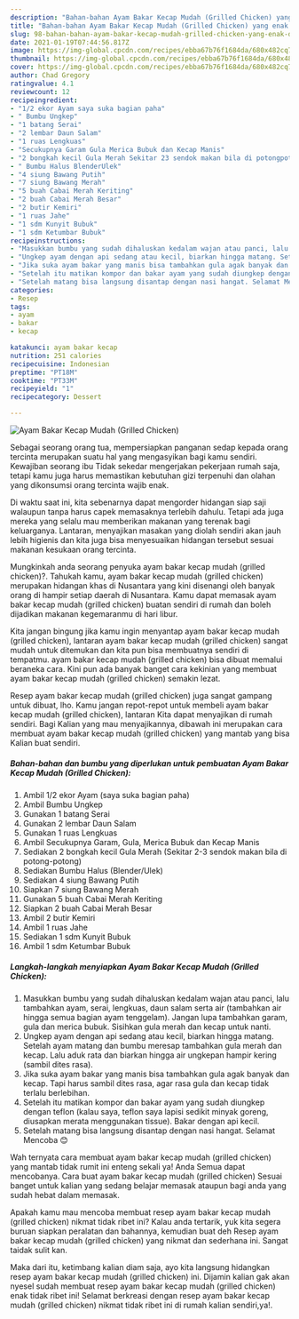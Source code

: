 ```yaml
---
description: "Bahan-bahan Ayam Bakar Kecap Mudah (Grilled Chicken) yang enak dan Mudah Dibuat"
title: "Bahan-bahan Ayam Bakar Kecap Mudah (Grilled Chicken) yang enak dan Mudah Dibuat"
slug: 98-bahan-bahan-ayam-bakar-kecap-mudah-grilled-chicken-yang-enak-dan-mudah-dibuat
date: 2021-01-19T07:44:56.817Z
image: https://img-global.cpcdn.com/recipes/ebba67b76f1684da/680x482cq70/ayam-bakar-kecap-mudah-grilled-chicken-foto-resep-utama.jpg
thumbnail: https://img-global.cpcdn.com/recipes/ebba67b76f1684da/680x482cq70/ayam-bakar-kecap-mudah-grilled-chicken-foto-resep-utama.jpg
cover: https://img-global.cpcdn.com/recipes/ebba67b76f1684da/680x482cq70/ayam-bakar-kecap-mudah-grilled-chicken-foto-resep-utama.jpg
author: Chad Gregory
ratingvalue: 4.1
reviewcount: 12
recipeingredient:
- "1/2 ekor Ayam saya suka bagian paha"
- " Bumbu Ungkep"
- "1 batang Serai"
- "2 lembar Daun Salam"
- "1 ruas Lengkuas"
- "Secukupnya Garam Gula Merica Bubuk dan Kecap Manis"
- "2 bongkah kecil Gula Merah Sekitar 23 sendok makan bila di potongpotong"
- " Bumbu Halus BlenderUlek"
- "4 siung Bawang Putih"
- "7 siung Bawang Merah"
- "5 buah Cabai Merah Keriting"
- "2 buah Cabai Merah Besar"
- "2 butir Kemiri"
- "1 ruas Jahe"
- "1 sdm Kunyit Bubuk"
- "1 sdm Ketumbar Bubuk"
recipeinstructions:
- "Masukkan bumbu yang sudah dihaluskan kedalam wajan atau panci, lalu tambahkan ayam, serai, lengkuas, daun salam serta air (tambahkan air hingga semua bagian ayam tenggelam). Jangan lupa tambahkan garam, gula dan merica bubuk. Sisihkan gula merah dan kecap untuk nanti."
- "Ungkep ayam dengan api sedang atau kecil, biarkan hingga matang. Setelah ayam matang dan bumbu meresap tambahkan gula merah dan kecap. Lalu aduk rata dan biarkan hingga air ungkepan hampir kering (sambil dites rasa)."
- "Jika suka ayam bakar yang manis bisa tambahkan gula agak banyak dan kecap. Tapi harus sambil dites rasa, agar rasa gula dan kecap tidak terlalu berlebihan."
- "Setelah itu matikan kompor dan bakar ayam yang sudah diungkep dengan teflon (kalau saya, teflon saya lapisi sedikit minyak goreng, diusapkan merata menggunakan tissue). Bakar dengan api kecil."
- "Setelah matang bisa langsung disantap dengan nasi hangat. Selamat Mencoba 😊"
categories:
- Resep
tags:
- ayam
- bakar
- kecap

katakunci: ayam bakar kecap 
nutrition: 251 calories
recipecuisine: Indonesian
preptime: "PT18M"
cooktime: "PT33M"
recipeyield: "1"
recipecategory: Dessert

---
```



![Ayam Bakar Kecap Mudah (Grilled Chicken)](https://img-global.cpcdn.com/recipes/ebba67b76f1684da/680x482cq70/ayam-bakar-kecap-mudah-grilled-chicken-foto-resep-utama.jpg)

Sebagai seorang orang tua, mempersiapkan panganan sedap kepada orang tercinta merupakan suatu hal yang mengasyikan bagi kamu sendiri. Kewajiban seorang ibu Tidak sekedar mengerjakan pekerjaan rumah saja, tetapi kamu juga harus memastikan kebutuhan gizi terpenuhi dan olahan yang dikonsumsi orang tercinta wajib enak.

Di waktu  saat ini, kita sebenarnya dapat mengorder hidangan siap saji walaupun tanpa harus capek memasaknya terlebih dahulu. Tetapi ada juga mereka yang selalu mau memberikan makanan yang terenak bagi keluarganya. Lantaran, menyajikan masakan yang diolah sendiri akan jauh lebih higienis dan kita juga bisa menyesuaikan hidangan tersebut sesuai makanan kesukaan orang tercinta. 



Mungkinkah anda seorang penyuka ayam bakar kecap mudah (grilled chicken)?. Tahukah kamu, ayam bakar kecap mudah (grilled chicken) merupakan hidangan khas di Nusantara yang kini disenangi oleh banyak orang di hampir setiap daerah di Nusantara. Kamu dapat memasak ayam bakar kecap mudah (grilled chicken) buatan sendiri di rumah dan boleh dijadikan makanan kegemaranmu di hari libur.

Kita jangan bingung jika kamu ingin menyantap ayam bakar kecap mudah (grilled chicken), lantaran ayam bakar kecap mudah (grilled chicken) sangat mudah untuk ditemukan dan kita pun bisa membuatnya sendiri di tempatmu. ayam bakar kecap mudah (grilled chicken) bisa dibuat memalui beraneka cara. Kini pun ada banyak banget cara kekinian yang membuat ayam bakar kecap mudah (grilled chicken) semakin lezat.

Resep ayam bakar kecap mudah (grilled chicken) juga sangat gampang untuk dibuat, lho. Kamu jangan repot-repot untuk membeli ayam bakar kecap mudah (grilled chicken), lantaran Kita dapat menyajikan di rumah sendiri. Bagi Kalian yang mau menyajikannya, dibawah ini merupakan cara membuat ayam bakar kecap mudah (grilled chicken) yang mantab yang bisa Kalian buat sendiri.

<!--inarticleads1-->

##### Bahan-bahan dan bumbu yang diperlukan untuk pembuatan Ayam Bakar Kecap Mudah (Grilled Chicken):

1. Ambil 1/2 ekor Ayam (saya suka bagian paha)
1. Ambil  Bumbu Ungkep
1. Gunakan 1 batang Serai
1. Gunakan 2 lembar Daun Salam
1. Gunakan 1 ruas Lengkuas
1. Ambil Secukupnya Garam, Gula, Merica Bubuk dan Kecap Manis
1. Sediakan 2 bongkah kecil Gula Merah (Sekitar 2-3 sendok makan bila di potong-potong)
1. Sediakan  Bumbu Halus (Blender/Ulek)
1. Sediakan 4 siung Bawang Putih
1. Siapkan 7 siung Bawang Merah
1. Gunakan 5 buah Cabai Merah Keriting
1. Siapkan 2 buah Cabai Merah Besar
1. Ambil 2 butir Kemiri
1. Ambil 1 ruas Jahe
1. Sediakan 1 sdm Kunyit Bubuk
1. Ambil 1 sdm Ketumbar Bubuk




<!--inarticleads2-->

##### Langkah-langkah menyiapkan Ayam Bakar Kecap Mudah (Grilled Chicken):

1. Masukkan bumbu yang sudah dihaluskan kedalam wajan atau panci, lalu tambahkan ayam, serai, lengkuas, daun salam serta air (tambahkan air hingga semua bagian ayam tenggelam). Jangan lupa tambahkan garam, gula dan merica bubuk. Sisihkan gula merah dan kecap untuk nanti.
1. Ungkep ayam dengan api sedang atau kecil, biarkan hingga matang. Setelah ayam matang dan bumbu meresap tambahkan gula merah dan kecap. Lalu aduk rata dan biarkan hingga air ungkepan hampir kering (sambil dites rasa).
1. Jika suka ayam bakar yang manis bisa tambahkan gula agak banyak dan kecap. Tapi harus sambil dites rasa, agar rasa gula dan kecap tidak terlalu berlebihan.
1. Setelah itu matikan kompor dan bakar ayam yang sudah diungkep dengan teflon (kalau saya, teflon saya lapisi sedikit minyak goreng, diusapkan merata menggunakan tissue). Bakar dengan api kecil.
1. Setelah matang bisa langsung disantap dengan nasi hangat. Selamat Mencoba 😊




Wah ternyata cara membuat ayam bakar kecap mudah (grilled chicken) yang mantab tidak rumit ini enteng sekali ya! Anda Semua dapat mencobanya. Cara buat ayam bakar kecap mudah (grilled chicken) Sesuai banget untuk kalian yang sedang belajar memasak ataupun bagi anda yang sudah hebat dalam memasak.

Apakah kamu mau mencoba membuat resep ayam bakar kecap mudah (grilled chicken) nikmat tidak ribet ini? Kalau anda tertarik, yuk kita segera buruan siapkan peralatan dan bahannya, kemudian buat deh Resep ayam bakar kecap mudah (grilled chicken) yang nikmat dan sederhana ini. Sangat taidak sulit kan. 

Maka dari itu, ketimbang kalian diam saja, ayo kita langsung hidangkan resep ayam bakar kecap mudah (grilled chicken) ini. Dijamin kalian gak akan nyesel sudah membuat resep ayam bakar kecap mudah (grilled chicken) enak tidak ribet ini! Selamat berkreasi dengan resep ayam bakar kecap mudah (grilled chicken) nikmat tidak ribet ini di rumah kalian sendiri,ya!.

